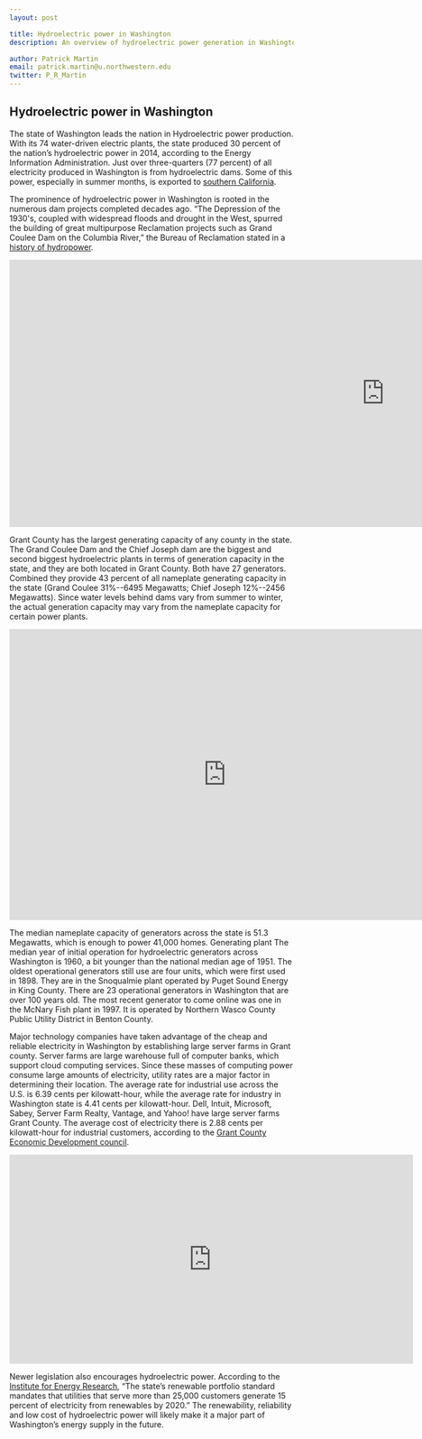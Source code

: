 ```yaml
---
layout: post

title: Hydroelectric power in Washington
description: An overview of hydroelectric power generation in Washington State

author: Patrick Martin
email: patrick.martin@u.northwestern.edu
twitter: P_R_Martin
---
```



## Hydroelectric power in Washington 


The state of Washington leads the nation in Hydroelectric power production. With its 74 water-driven electric plants, the state produced 30 percent of the nation’s hydroelectric power in 2014, according to the Energy Information Administration. Just over three-quarters (77 percent) of all electricity produced in Washington is from hydroelectric dams. Some of this power, especially in summer months, is exported to [southern California](http://www.eia.gov/todayinenergy/detail.cfm?id=16891). 

The prominence of hydroelectric power in Washington is rooted in the numerous dam projects completed decades ago. “The Depression of the 1930's, coupled with widespread floods and drought in the West, spurred the building of great multipurpose Reclamation projects such as Grand Coulee Dam on the Columbia River,” the Bureau of Reclamation stated in a [history of hydropower](http://www.usbr.gov/power/edu/history.html). 

<iframe width="1330" height="474" seamless frameborder="0" scrolling="no" src="https://docs.google.com/spreadsheets/d/15wiWigY51yHcj6vAp93RRNtcO2KAPjL4i-0ow1XFt38/pubchart?oid=1705718418&amp;format=interactive"></iframe>

Grant County has the largest generating capacity of any county in the state. The Grand Coulee Dam and the Chief Joseph dam are the biggest and second biggest hydroelectric plants in terms of generation capacity in the state, and they are both located in Grant County. Both have 27 generators. Combined they provide 43 percent of all nameplate generating capacity in the state (Grand Coulee 31%--6495 Megawatts; Chief Joseph 12%--2456 Megawatts). Since water levels behind dams vary from summer to winter, the actual generation capacity may vary from the nameplate capacity for certain power plants. 

<iframe width="768" height="516" seamless frameborder="0" scrolling="no" src="https://docs.google.com/spreadsheets/d/15wiWigY51yHcj6vAp93RRNtcO2KAPjL4i-0ow1XFt38/pubchart?oid=1186579027&amp;format=interactive"></iframe>

The median nameplate capacity of generators across the state is 51.3 Megawatts, which is enough to power 41,000 homes. Generating plant  The median year of initial operation for hydroelectric generators across Washington is 1960, a bit younger than the national median age of 1951. The oldest operational generators still use are four units, which were first used in 1898. They are in the Snoqualmie plant operated by Puget Sound Energy in King County. There are 23 operational generators in Washington that are over 100 years old. The most recent generator to come online was one in the McNary Fish plant in 1997. It is operated by Northern Wasco County Public Utility District in Benton County. 

Major technology companies have taken advantage of the cheap and reliable electricity in Washington by establishing large server farms in Grant county. Server farms are large warehouse full of computer banks, which support cloud computing services. Since these masses of computing power consume large amounts of electricity, utility rates are a major factor in determining their location. The average rate for industrial use across the U.S. is 6.39 cents per kilowatt-hour, while the average rate for industry in Washington state is 4.41 cents per kilowatt-hour.  Dell, Intuit, Microsoft, Sabey, Server Farm Realty, Vantage, and Yahoo! have large server farms Grant County. The average cost of electricity there is 2.88 cents per kilowatt-hour for industrial customers, according to the [Grant County Economic Development council](http://www.grantedc.com/grant-county-key-industries/data-centers).

<iframe width="716" height="371" seamless frameborder="0" scrolling="no" src="https://docs.google.com/spreadsheets/d/15wiWigY51yHcj6vAp93RRNtcO2KAPjL4i-0ow1XFt38/pubchart?oid=98636544&amp;format=interactive"></iframe>

Newer legislation also encourages hydroelectric power. According to the [Institute for Energy Research](http://instituteforenergyresearch.org/media/state-regs/pdf/Washington.pdf), “The state’s renewable portfolio standard mandates that utilities that serve more than 25,000 customers generate 15 percent of electricity from renewables by 2020.” The renewability, reliability and low cost of hydroelectric power will likely make it a major part of Washington’s energy supply in the future. 


